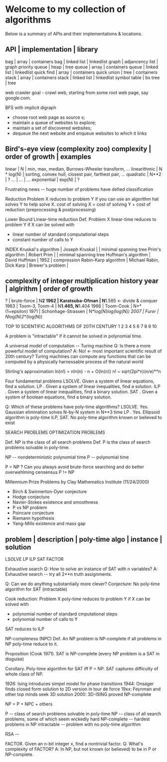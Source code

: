 # Welcome to my collection of algorithms

Below is a summary of APIs and their implementations & locations. 

API            | implementation  | library
---------------------------------------------
bag            | array           | containers
bag            | linked list     | linkedlist
graph          | adjancency list | graph
priority queue | heap            | tree
queue          | array           | containers
queue          | linked list     | linkedlist
quick find     | array           | containers
quick union    | tree            | containers
stack          | array           | containers
stack          | linked list     | linkedlist
symbol table   | bs tree         | tree

web crawler
goal - crawl web, starting from some root web page, say google.com. 

BFS with implicit digraph
* choose root web page as source s;
* maintain a queue of websites to explore;
* maintain a set of discovered websites;
* dequeue the next website and enqueue websites to which it links


Bird's-eye view (complexity zoo)
complexity | order of growth | examples
-------------------------------------------------------------------------------------
linear     | N               | min, max, median, Burrows-Wheeler transform, ...
linearithmic | N * log(N)    | sorting, convex hull, closest pair, farthest pair, ...
quadratic  | N**2            | ?
...        | ...             | ...
exponential | exp(N)         | ?

Frustrating news -- huge number of problems have defied classification

Reduction
Problem X reduces to problem Y if you can use an algorithm hat solves Y to help solve X. 
cost of solving X = cost of solving Y + cost of reduction (preprocessing & postprocessing)

Lower Bound
Linear-time reduction
Def. Problem X linear-time reduces to problem Y if X can be solved with
* linear number of standard computational steps
* constant number of calls to Y

INDEX 
Kruskal's algorithm | Joseph Kruskal | | minimal spanning tree
   Prim's algorithm | Robert Prim    | | minimal spanning tree
Huffman's algorithm | David Huffman  | 1952 | compression
Rabin-Karp algorithm | Michael Rabin, Dick Karp | 
Brewer's problem | 


complexity of integer multiplication history
year | alglrithm          | order of growth
------------------------------------------------
?    | brute-force        | N**2
1962 | Karatsuba-Ofman    | N**1.585 <- divide & conquer
1963 | Toom-3, Toom-4     | N**1.465, N**1.404
1966 | Toom-Cook          | N**(1+epsilon)
1971 | Schonhage-Strassen | N*log(N)*log(log(N))
2007 | Furer              | N*log(N)*2**(log(N))

TOP 10 SCIENTIFIC ALGORITHMS OF 20TH CENTURY
1
2
3
4
5
6
7
8
9
10

A problem is "intractable" if it cannot be solved in polynomial time.

A universal model of computation -- Turing machine
Q: Is there a more powerful model of computation?
A: No! <- most important scientific result of 20th century? 
Turing machines can compute any functions that can be computed by a physically harnessable process of the natural world

Stirling's approximation
ln(n!) = nln(n) - n + O(ln(n))
n! ~ sqrt(2pi*n)(n/e)**n

Four fundamental problems
LSOLVE. Given a system of linear equations, find a solution.
LP    . Given a system of linear inequalities, find a solution.
ILP   . Given a system of linear inequalities, find a binary solution. 
SAT   . Given a system of boolean equations, find a binary solution. 

Q: Which of these problems have poly-time algorithms?
LSOLVE. Yes. Gaussian elimination solves N-by-N system in N**3 time
LP    . Yes. Ellipsoid algorithm is poly-time 
ILP, SAT. No poly-time algorithm known or believed to exist

SEARCH PROBLEMS
OPTIMIZATION PROBLEMS

Def. NP is the class of all search problems 
Def. P is the class of search problems solvable in poly-time. 

NP -- nondeterministic polynomial time
 P --                  polynomial time

P = NP ? Can you always avoid brute-force searching and do better
overwehlming censensus P != NP

Millennium Prize Problems by Clay Mathematics Institute (11/24/2000)
- Birch & Swinnerton-Dyer conjecture
- Hodge conjecture
- Navier-Stokes existence and smoothness
- P vs NP problem
- Poincare conjecture
- Riemann hypothesis
- Yang-Mills existence and mass gap

problem | description | poly-time algo | instance | solution
------------------------------------------------------------
LSOLVE
LP
ILP
SAT
FACTOR 

Exhaustive search
Q: How to solve an instance of SAT with n variables?
A: Exhaustive search -- try all 2**n truth assignments.

Q: Can we do anything substantially more clever?
Conjecture: No poly-time algorithm for SAT (intractable)

Cook reduction: Problem X poly-time reduces to problem Y if X can be solved with
- polynomial number of standard cmputational steps
- polynomial number of calls to Y

SAT reduces to ILP 

NP-compleness (NPC)
Def. An NP problem is NP-complete if all problems in NP poly-time reduce to it. 

Proposition (Cook 1971). SAT is NP-complete (every NP problem is a SAT in disguise)

Corollary. Poly-time algorithm for SAT iff P = NP.
SAT captures difficulty of whole class of NP. 

1926: Ising introduces simpel model for phase transitions
1944: Onsager finds closed form solution to 2D version in tour de force
19xx: Feynman and other top minds seek 3D solution
2000: 3D-ISING proved NP-complete

NP = P + NPC + others

 P -- class of search problems solvable in poly-time
NP -- class of all search problems, some of which seem wickedly hard
NP-complete -- hardest problems in NP
intractable -- problem with no poly-time algorithm 

RSA -- 

FACTOR. Given an n-bit integer x, find a nontrivial factor.
Q: What's complexity of FACTOR?
A: In NP, but not known (or believed) to be in P or NP-complete. 


